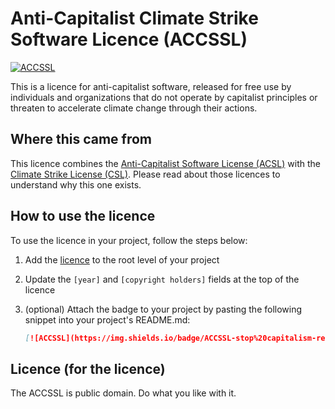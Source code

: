 # Anti-Capitalist Climate Strike Software Licence (ACCSSL)

[![ACCSSL](https://img.shields.io/badge/ACCSSL-stop%20capitalism-red?labelColor=222222&color=AA0000&style=flat-square)](https://github.com/erbridge/accssl)

This is a licence for anti-capitalist software, released for free use by
individuals and organizations that do not operate by capitalist principles or
threaten to accelerate climate change through their actions.

## Where this came from

This licence combines the
[Anti-Capitalist Software License (ACSL)](https://anticapitalist.software/) with
the [Climate Strike License (CSL)](https://climatestrike.software/). Please read
about those licences to understand why this one exists.

## How to use the licence

To use the licence in your project, follow the steps below:

1. Add the [licence](LICENCE) to the root level of your project

1. Update the `[year]` and `[copyright holders]` fields at the top of the
   licence

1. (optional) Attach the badge to your project by pasting the following snippet
   into your project's README.md:

   ```md
   [![ACCSSL](https://img.shields.io/badge/ACCSSL-stop%20capitalism-red?labelColor=222222&color=AA0000&style=flat-square)](https://github.com/erbridge/accssl)
   ```

## Licence (for the licence)

The ACCSSL is public domain. Do what you like with it.
